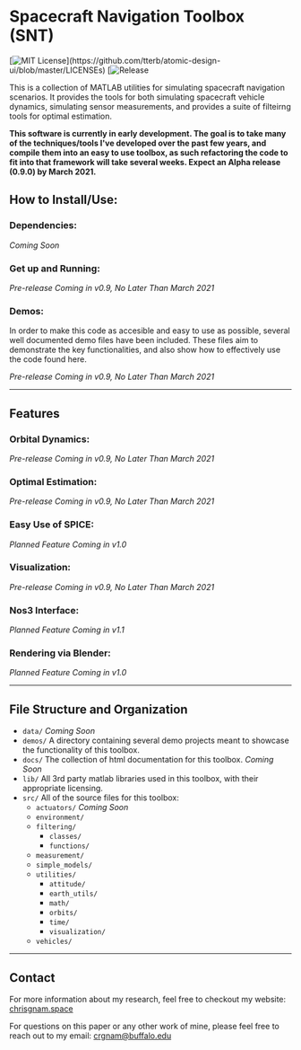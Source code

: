 # Spacecraft Navigation Toolbox (SNT)

[![MIT License](https://img.shields.io/apm/l/atomic-design-ui.svg?)](https://github.com/tterb/atomic-design-ui/blob/master/LICENSEs)
[![Release](https://img.shields.io/github/v/release/crgnam-research/spacecraft-navigation-toolbox?include_prereleases)

This is a collection of MATLAB utilities for simulating spacecraft navigation scenarios.  It provides the tools for both simulating spacecraft vehicle dynamics, simulating sensor measurements, and provides a suite of filteirng tools for optimal estimation.

**This software is currently in early development.  The goal is to take many of the techniques/tools I've developed over the past few years, and compile them into an easy to use toolbox, as such refactoring the code to fit into that framework will take several weeks.  Expect an Alpha release (0.9.0) by March 2021.**

## How to Install/Use:
### Dependencies:
*Coming Soon*
<!-- While most 3rd party libraries are included in `lib/`, some functionality of this toolkit also depends on the JPL's SPICE Toolkit.  If you wish to use any SPICE kernels, you will need to install the [Spice Toolkit's MATLAB bindings](https://naif.jpl.nasa.gov/naif/toolkit_MATLAB.html). -->

<!-- For the in the loop image processing steps, an installation of python3.7 and bpy2.83 or higher is required. -->

### Get up and Running:
*Pre-release Coming in v0.9, No Later Than March 2021*

### Demos:
In order to make this code as accesible and easy to use as possible, several well documented demo files have been included.  These files aim to demonstrate the key functionalities, and also show how to effectively use the code found here.

*Pre-release Coming in v0.9, No Later Than March 2021*

***
## Features
### Orbital Dynamics:
*Pre-release Coming in v0.9, No Later Than March 2021*

### Optimal Estimation:
*Pre-release Coming in v0.9, No Later Than March 2021*

### Easy Use of SPICE:
*Planned Feature Coming in v1.0*

### Visualization:
*Pre-release Coming in v0.9, No Later Than March 2021*

### Nos3 Interface:
*Planned Feature Coming in v1.1*

### Rendering via Blender:
*Planned Feature Coming in v1.0*



***
## File Structure and Organization
 - `data/`  *Coming Soon*
- `demos/`  A directory containing several demo projects meant to showcase the functionality of this toolbox.
- `docs/`  The collection of html documentation for this toolbox.  *Coming Soon*
- `lib/`  All 3rd party matlab libraries used in this toolbox, with their appropriate licensing.
- `src/`  All of the source files for this toolbox:
    - `actuators/` *Coming Soon*
    - `environment/` 
    - `filtering/`
        - `classes/`
        - `functions/`
    - `measurement/`
    - `simple_models/`
    - `utilities/`
        - `attitude/`
        - `earth_utils/`
        - `math/`
        - `orbits/`
        - `time/`
        - `visualization/`
    - `vehicles/`

***
## Contact
For more information about my research, feel free to checkout my website: [chrisgnam.space](https://www.chrisgnam.space)

For questions on this paper or any other work of mine, please feel free to reach out to my email: [crgnam@buffalo.edu](mailto:crgnam@buffalo.edu)
